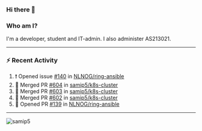 ### Hi there 👋

### Who am I?
I'm a developer, student and IT-admin. I also administer AS213021.

---
### :zap: Recent Activity
<!--START_SECTION:activity-->
1. ❗️ Opened issue [#140](https://github.com/NLNOG/ring-ansible/issues/140) in [NLNOG/ring-ansible](https://github.com/NLNOG/ring-ansible)
2. 🎉 Merged PR [#604](https://github.com/samip5/k8s-cluster/pull/604) in [samip5/k8s-cluster](https://github.com/samip5/k8s-cluster)
3. 🎉 Merged PR [#603](https://github.com/samip5/k8s-cluster/pull/603) in [samip5/k8s-cluster](https://github.com/samip5/k8s-cluster)
4. 🎉 Merged PR [#602](https://github.com/samip5/k8s-cluster/pull/602) in [samip5/k8s-cluster](https://github.com/samip5/k8s-cluster)
5. 💪 Opened PR [#139](https://github.com/NLNOG/ring-ansible/pull/139) in [NLNOG/ring-ansible](https://github.com/NLNOG/ring-ansible)
<!--END_SECTION:activity-->
---

<img align="center" src="https://github-readme-stats.vercel.app/api?username=samip5&show_icons=true" alt="samip5" />
